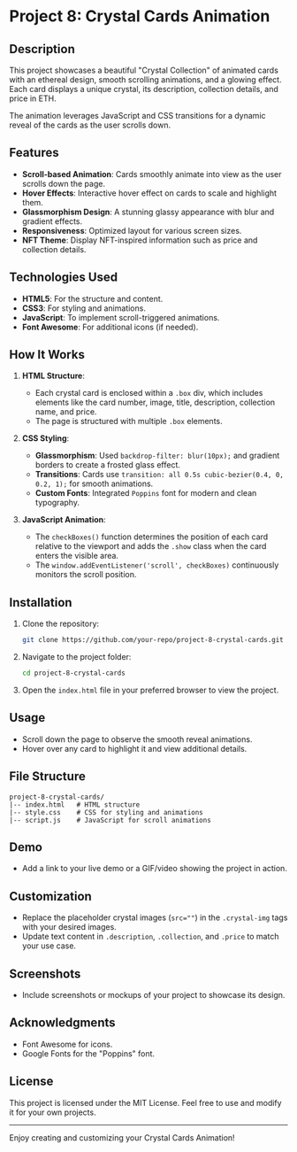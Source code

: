 # Project 8: Crystal Cards Animation

## Description
This project showcases a beautiful "Crystal Collection" of animated cards with an ethereal design, smooth scrolling animations, and a glowing effect. Each card displays a unique crystal, its description, collection details, and price in ETH.

The animation leverages JavaScript and CSS transitions for a dynamic reveal of the cards as the user scrolls down.

## Features
- **Scroll-based Animation**: Cards smoothly animate into view as the user scrolls down the page.
- **Hover Effects**: Interactive hover effect on cards to scale and highlight them.
- **Glassmorphism Design**: A stunning glassy appearance with blur and gradient effects.
- **Responsiveness**: Optimized layout for various screen sizes.
- **NFT Theme**: Display NFT-inspired information such as price and collection details.

## Technologies Used
- **HTML5**: For the structure and content.
- **CSS3**: For styling and animations.
- **JavaScript**: To implement scroll-triggered animations.
- **Font Awesome**: For additional icons (if needed).

## How It Works
1. **HTML Structure**:
   - Each crystal card is enclosed within a `.box` div, which includes elements like the card number, image, title, description, collection name, and price.
   - The page is structured with multiple `.box` elements.

2. **CSS Styling**:
   - **Glassmorphism**: Used `backdrop-filter: blur(10px);` and gradient borders to create a frosted glass effect.
   - **Transitions**: Cards use `transition: all 0.5s cubic-bezier(0.4, 0, 0.2, 1);` for smooth animations.
   - **Custom Fonts**: Integrated `Poppins` font for modern and clean typography.

3. **JavaScript Animation**:
   - The `checkBoxes()` function determines the position of each card relative to the viewport and adds the `.show` class when the card enters the visible area.
   - The `window.addEventListener('scroll', checkBoxes)` continuously monitors the scroll position.

## Installation
1. Clone the repository:
   ```bash
   git clone https://github.com/your-repo/project-8-crystal-cards.git
   ```
2. Navigate to the project folder:
   ```bash
   cd project-8-crystal-cards
   ```
3. Open the `index.html` file in your preferred browser to view the project.

## Usage
- Scroll down the page to observe the smooth reveal animations.
- Hover over any card to highlight it and view additional details.

## File Structure
```
project-8-crystal-cards/
|-- index.html   # HTML structure
|-- style.css    # CSS for styling and animations
|-- script.js    # JavaScript for scroll animations
```

## Demo
- Add a link to your live demo or a GIF/video showing the project in action.

## Customization
- Replace the placeholder crystal images (`src=""`) in the `.crystal-img` tags with your desired images.
- Update text content in `.description`, `.collection`, and `.price` to match your use case.

## Screenshots
- Include screenshots or mockups of your project to showcase its design.

## Acknowledgments
- Font Awesome for icons.
- Google Fonts for the "Poppins" font.

## License
This project is licensed under the MIT License. Feel free to use and modify it for your own projects.

---
Enjoy creating and customizing your Crystal Cards Animation!

